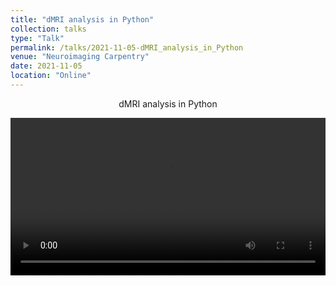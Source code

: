 ```yaml
---
title: "dMRI analysis in Python"
collection: talks
type: "Talk"
permalink: /talks/2021-11-05-dMRI_analysis_in_Python
venue: "Neuroimaging Carpentry"
date: 2021-11-05
location: "Online"
---
```


<p align="center">
    dMRI analysis in Python
</p>
<p align="center">
    <video style="width:100%" controls>
    <source src="https://box.bic.mni.mcgill.ca/s/rdGXXnaMA8cTAPI?path=%2F11052021#/files_mediaviewer/GMT20211105-143650_Recording_1920x1080.mp4?raw=true" type="video/mp4">
    </video>
</p>
